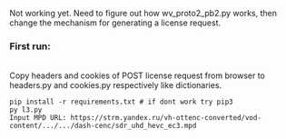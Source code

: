 Not working yet.
Need to figure out how wv_proto2_pb2.py works, then change the mechanism for generating a license request.
<h3>First run: </h3><br>
Copy headers and cookies of POST license request from browser to headers.py and cookies.py respectively like dictionaries.  

```
pip install -r requirements.txt # if dont work try pip3
py l3.py
Input MPD URL: https://strm.yandex.ru/vh-ottenc-converted/vod-content/.../.../dash-cenc/sdr_uhd_hevc_ec3.mpd
```